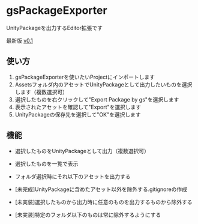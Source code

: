 # gsPackageExporter

UnityPackageを出力するEditor拡張です

最新版 [v0.1](https://github.com/gatosyocora/gsPackageExporter/releases)

## 使い方
1. gsPackageExporterを使いたいProjectにインポートします
2. Assetsフォルダ内のアセットでUnityPackageとして出力したいものを選択します（複数選択可）
3. 選択したものを右クリックして"Export Package by gs"を選択します
4. 表示されたアセットを確認して"Export"を選択します
5. UnityPackageの保存先を選択して"OK"を選択します

## 機能
* 選択したものをUnityPackageとして出力（複数選択可）
* 選択したものを一覧で表示
* フォルダ選択時にそれ以下のアセットを出力する


* [未完成]UnityPackageに含めたアセット以外を除外する.gitignoreの作成
* [未実装]選択したものから出力時に任意のものを出力するものから除外する
* [未実装]特定のフォルダ以下のものは常に除外するようにする
